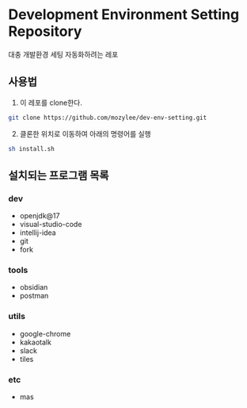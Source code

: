# Development Environment Setting Repository

대충 개발환경 세팅 자동화하려는 레포

## 사용법
1. 이 레포를 clone한다.
```sh
git clone https://github.com/mozylee/dev-env-setting.git
```

2. 클론한 위치로 이동하여 아래의 명령어를 실행
```sh
sh install.sh
```

## 설치되는 프로그램 목록
### dev
- openjdk@17
- visual-studio-code
- intellij-idea
- git 
- fork

### tools
- obsidian
- postman

### utils
- google-chrome
- kakaotalk
- slack
- tiles

### etc
- mas